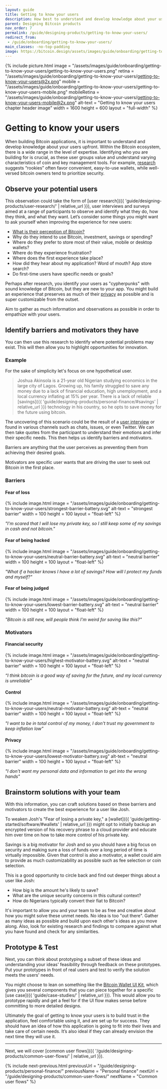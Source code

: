 ```yaml
---
layout: guide
title: Getting to know your users
description: How best to understand and develop knowledge about your users.
parent: Designing Bitcoin products
nav_order: 7
permalink: /guide/designing-products/getting-to-know-your-users/
redirect_from:
 - /guide/onboarding/getting-to-know-your-users/
main_classes: -no-top-padding
image: https://bitcoin.design/assets/images/guide/onboarding/getting-to-know-your-users/getting-to-know-your-users-preview.png
---
```


<!--

Editor's notes

Illustration sources

- Sources needed

-->

{% include picture.html
   image = "/assets/images/guide/onboarding/getting-to-know-your-users/getting-to-know-your-users.png"
   retina = "/assets/images/guide/onboarding/getting-to-know-your-users/getting-to-know-your-users@2x.png"
   mobile = "/assets/images/guide/onboarding/getting-to-know-your-users/getting-to-know-your-users-mobile.png"
   mobileRetina = "/assets/images/guide/onboarding/getting-to-know-your-users/getting-to-know-your-users-mobile@2x.png"
   alt-text = "Getting to know your users chapter header image"
   width = 1600
   height = 600
   layout = "full-width"
%}

# Getting to know your users
When building Bitcoin applications, it is important to understand and develop knowledge about your users upfront. Within the Bitcoin ecosystem, there is a wide range in the level of expertise. Identifying who you are building for is crucial, as these user groups value and understand varying characteristics of coin and key management tools. For example, [research](https://voskart.de/pdf/bits_under_mattress.pdf) suggests “rookies” often favor convenient, easy-to-use wallets, while well-versed bitcoin owners tend to prioritize security.


## Observe your potential users
This observation could take the form of [user research]({{ 'guide/designing-products/user-research/' | relative_url }}), user interviews and surveys aimed at a range of participants to observe and identify what they do, how they think, and what they want. Let’s consider some things you might want to ask yourself when improving the experience for new users:


* [What is their perception of Bitcoin?](https://docs.google.com/forms/d/e/1FAIpQLSdzT8cb54NgT7hGUnC_5ow6rDy-A9p_CA-5ptiQxrG8wQWvzQ/viewform)
* Why do they intend to use Bitcoin, investment, savings or spending?
* Where do they prefer to store most of their value, mobile or desktop wallets?
* Where do they experience frustration?
* Where does the first experience take place?
* How did they hear about my application? Word of mouth? App store search?
* Do first-time users have specific needs or goals?

Perhaps after research, you identify your users as "cypherpunks" with sound knowledge of Bitcoin, but they are new to your app. You might build an experience that preserves as much of their [privacy](/guide/designing-products/principles/#privacy) as possible and is super customizable from the outset.

Aim to gather as much information and observations as possible in order to empathize with your users.


## Identify barriers and motivators they have
You can then use this research to identify where potential problems may exist. This will then allow you to highlight opportunities for innovation.

### Example

For the sake of simplicity let's focus on one hypothetical user.

> Joshua Akinsola is a 21-year old Nigerian studying economics in the large city of Lagos. Growing up, his family struggled to save any money due to a lack of financial education, high unemployment, and a local currency inflating at 15% per year. There is a lack of reliable [savings]({{ 'guide/designing-products/personal-finance/#savings' | relative_url }}) technology in his country, so he opts to save money for the future using bitcoin.

The uncovering of this scenario could be the result of a [user interview](https://github.com/patestevao/Bitcoin-UX-interviews/blob/main/call-for-participants.md) or found in various channels such as chats, issues, or even Twitter. We can then take quotes from the participant to understand their emotions and infer their specific needs. This then helps us identify barriers and motivators.

Barriers are anything that the user perceives as preventing them from achieving their desired goals.

Motivators are specific user wants that are driving the user to seek out Bitcoin in the first place.

### Barriers

#### Fear of loss

<div class="center" markdown="1">

{% include image.html
   image = "/assets/images/guide/onboarding/getting-to-know-your-users/strongest-barrier-battery.svg"
   alt-text = "strongest barrier"
   width = 100
   height = 100
   layout = "float-left"
%}

*"I'm scared that I will lose my private key, so I still keep some of my savings in cash and not bitcoin."*

</div>

#### Fear of being hacked

<div class="center" markdown="1">

{% include image.html
   image = "/assets/images/guide/onboarding/getting-to-know-your-users/neutral-barrier-battery.svg"
   alt-text = "neutral barrier"
   width = 100
   height = 100
   layout = "float-left"
%}

*"What if a hacker knows I have a lot of savings? How will I protect my funds and myself?"*

</div>

#### Fear of being judged

<div class="center" markdown="1">

{% include image.html
   image = "/assets/images/guide/onboarding/getting-to-know-your-users/lowest-barrier-battery.svg"
   alt-text = "neutral barrier"
   width = 100
   height = 100
   layout = "float-left"
%}

*"Bitcoin is still new, will people think I'm weird for saving like this?"*

</div>


### Motivators

#### Financial security

<div class="center" markdown="1">

{% include image.html
   image = "/assets/images/guide/onboarding/getting-to-know-your-users/highest-motivator-battery.svg"
   alt-text = "neutral barrier"
   width = 100
   height = 100
   layout = "float-left"
%}

*“I think bitcoin is a good way of saving for the future, and my local currency is unreliable”*

</div>

#### Control

<div class="center" markdown="1">

{% include image.html
   image = "/assets/images/guide/onboarding/getting-to-know-your-users/neutral-motivator-battery.svg"
   alt-text = "neutral barrier"
   width = 100
   height = 100
   layout = "float-left"
%}

*"I want to be in total control of my money, I don't trust my government to keep inflation low"*

</div>

#### Privacy

<div class="center" markdown="1">

{% include image.html
   image = "/assets/images/guide/onboarding/getting-to-know-your-users/lowest-motivator-battery.svg"
   alt-text = "neutral barrier"
   width = 100
   height = 100
   layout = "float-left"
%}

*"I don't want my personal data and information to get into the wrong hands"*

</div>


## Brainstorm solutions with your team
With this information, you can craft solutions based on these barriers and motivators to create the best experience for a user like Josh.

To weaken Josh's "Fear of losing a private key," a [wallet]({{ 'guide/getting-started/software/#wallets' | relative_url }}) might opt to initially backup an encrypted version of his recovery phrase to a cloud provider and educate him over time on how to take more control of his private key.

Savings is a big motivator for Josh and so you should have a big focus on security and making sure a loss of funds over a long period of time is virtually impossible. Given that control is also a motivator, a wallet could aim to provide as much customizability as possible such as fee selection or coin selection.

This is a good opportunity to circle back and find out deeper things about a user like Josh:
 - How big is the amount he's likely to save?
 - What are the unique security concerns in this cultural context?
 - How do Nigerians typically convert their fiat to Bitcoin?

It's important to allow you and your team to be as free and creative about how you might solve these unmet needs. No idea is too "out there". Gather as many ideas as possible and build upon each other's ideas as you move along. Also, look for existing research and findings to compare against what you have found and check for any similarities.


## Prototype & Test
Next, you can think about prototyping a subset of these ideas and understanding your ideas' feasibility through feedback on these prototypes. Put your prototypes in front of real users and test to verify the solution meets the users' needs.

You might choose to lean on something like the [Bitcoin Wallet UI Kit](https://www.bitcoinuikit.com/), which gives you several components that you can piece together for a specific [use case]({{ 'guide/case-studies/' | relative_url }}). This would allow you to prototype rapidly and get a feel for if the UI flow makes sense before committing to more detailed designs.

Ultimately the goal of getting to know your users is to build trust in the application, feel comfortable using it, and are set up for success. They should have an idea of how this application is going to fit into their lives and take care of certain needs. It’s also ideal if they can already envision the next time they will use it.

---

Next, we will cover [common user flows]({{ '/guide/designing-products/common-user-flows/' | relative_url }}).

{% include next-previous.html
   previousUrl = "/guide/designing-products/personal-finance/"
   previousName = "Personal finance"
   nextUrl = "/guide/designing-products/common-user-flows/"
   nextName = "Common user flows"
%}
